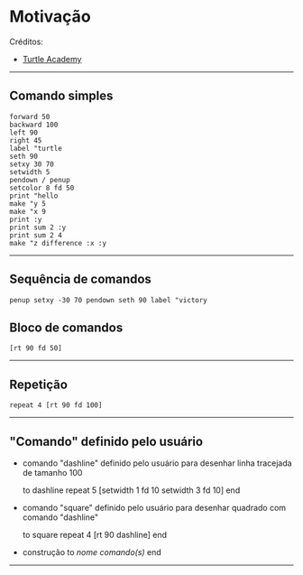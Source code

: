 
# Motivação

Créditos:
+ [Turtle Academy](https://turtleacademy.com)

---

## Comando simples

	forward 50
	backward 100
	left 90
	right 45
	label "turtle
	seth 90
	setxy 30 70
	setwidth 5
	pendown / penup
	setcolor 8 fd 50
	print "hello
	make "y 5
	make "x 9
	print :y
	print sum 2 :y
	print sum 2 4
	make "z difference :x :y

---

## Sequência de comandos 

	penup setxy -30 70 pendown seth 90 label "victory

## Bloco de comandos

	[rt 90 fd 50]
---

## Repetição

	repeat 4 [rt 90 fd 100]

---

## "Comando" definido pelo usuário

+ comando "dashline" definido pelo usuário para desenhar linha tracejada de tamanho 100

	to dashline repeat 5 [setwidth 1 fd 10 setwidth 3 fd 10] end

+ comando "square" definido pelo usuário para desenhar quadrado com comando "dashline"

	to square repeat 4 [rt 90 dashline] end

+ construção to _nome_ _comando(s)_ end

 
---

<!--  for [var_name var_initial_value var_last_value advance] [command sequence ] -->
<!-- do.while[ COMMANDS ]condition -->
<!-- make "name readword -->
<!-- to rec :W :L repeat 2 [fd :W rt 90 fd :L rt 90] end -->


